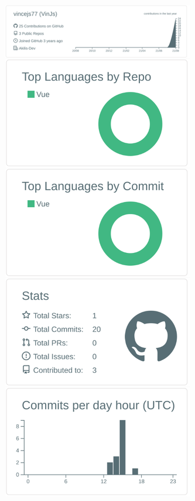 [![](https://raw.githubusercontent.com/vincejs77/ProfileVinceJs77/master/profile-summary-card-output/default/0-profile-details.svg)](https://github.com/vn7n24fzkq/github-profile-summary-cards)
[![](https://raw.githubusercontent.com/vincejs77/ProfileVinceJs77/master/profile-summary-card-output/default/1-repos-per-language.svg)](https://github.com/vn7n24fzkq/github-profile-summary-cards) [![](https://raw.githubusercontent.com/vincejs77/ProfileVinceJs77/master/profile-summary-card-output/default/2-most-commit-language.svg)](https://github.com/vn7n24fzkq/github-profile-summary-cards)
[![](https://raw.githubusercontent.com/vincejs77/ProfileVinceJs77/master/profile-summary-card-output/default/3-stats.svg)](https://github.com/vn7n24fzkq/github-profile-summary-cards) [![](https://raw.githubusercontent.com/vincejs77/ProfileVinceJs77/master/profile-summary-card-output/default/4-productive-time.svg)](https://github.com/vn7n24fzkq/github-profile-summary-cards)
